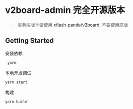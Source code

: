 # v2board-admin 完全开源版本
> 服务端版本请使用 [xflash-panda/v2board](https://github.com/xflash-panda/v2board), 不要使用原版


## Getting Started

安装依赖

```bash
 yarn
```

本地开发调试

```bash
yarn start
```

构建

```bash
yarn build
```
